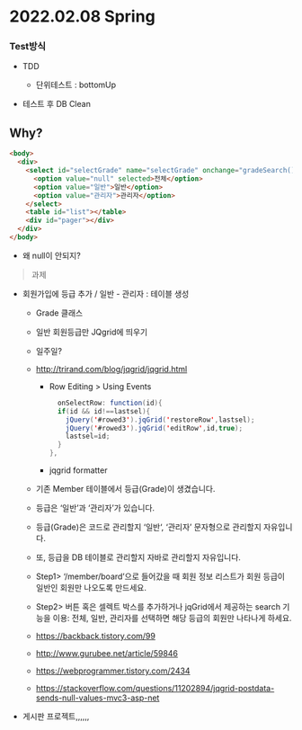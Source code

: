 # 2022.02.08 Spring

### Test방식

- TDD

  - 단위테스트 : bottomUp

- 테스트 후 DB Clean

## Why?

```html
<body>
  <div>
    <select id="selectGrade" name="selectGrade" onchange="gradeSearch()">
      <option value="null" selected>전체</option>
      <option value="일반">일반</option>
      <option value="관리자">관리자</option>
    </select>
    <table id="list"></table>
    <div id="pager"></div>
  </div>
</body>
```

- 왜 null이 안되지?

> 과제

- 회원가입에 등급 추가 / 일반 - 관리자 : 테이블 생성

  - Grade 클래스
  - 일반 회원등급만 JQgrid에 띄우기
  - 일주일?
  - http://trirand.com/blog/jqgrid/jqgrid.html
    - Row Editing > Using Events
      ```java
        onSelectRow: function(id){
        if(id && id!==lastsel){
          jQuery('#rowed3').jqGrid('restoreRow',lastsel);
          jQuery('#rowed3').jqGrid('editRow',id,true);
          lastsel=id;
        }
      },
      ```
    - jqgrid formatter
  - 기존 Member 테이블에서 등급(Grade)이 생겼습니다.
  - 등급은 ‘일반’과 ‘관리자’가 있습니다.
  - 등급(Grade)은 코드로 관리할지 ‘일반‘, ‘관리자’ 문자형으로 관리할지 자유입니다.
  - 또, 등급을 DB 테이블로 관리할지 자바로 관리할지 자유입니다.
  - Step1> ‘/member/board’으로 들어갔을 때 회원 정보 리스트가 회원 등급이 일반인 회원만 나오도록 만드세요.
  - Step2> 버튼 혹은 셀렉트 박스를 추가하거나 jqGrid에서 제공하는 search 기능을 이용: 전체, 일반, 관리자를 선택하면 해당 등급의 회원만 나타나게 하세요.

  - https://backback.tistory.com/99
  - http://www.gurubee.net/article/59846
  - https://webprogrammer.tistory.com/2434
  - https://stackoverflow.com/questions/11202894/jqgrid-postdata-sends-null-values-mvc3-asp-net

- 게시판 프로젝트,,,,,,
